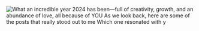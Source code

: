 ![What an incredible year 2024 has been—full of creativity, growth, and an abundance of love, all because of YOU    As we look back, here are some of the posts that really stood out to me  Which one resonated with y](https://github.com/user-attachments/assets/0b726194-ab7f-436a-9c2e-85cd6467c91a)
